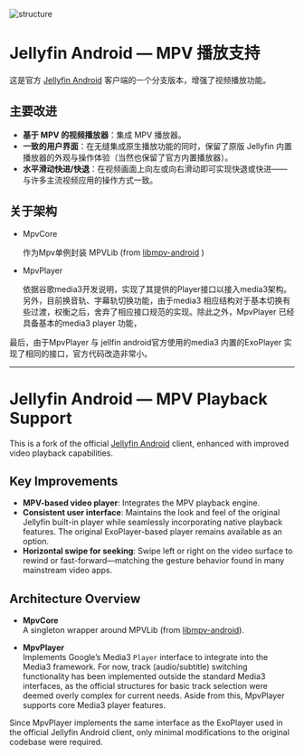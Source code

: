 ![structure](https://github.com/user-attachments/assets/0fc59a3b-8f43-4c40-a8e9-d68159424d80)



# Jellyfin Android — MPV 播放支持

这是官方 [Jellyfin Android](https://github.com/jellyfin/jellyfin-android) 客户端的一个分支版本，增强了视频播放功能。

## 主要改进
- **基于 MPV 的视频播放器**：集成 MPV 播放器。
- **一致的用户界面**：在无缝集成原生播放功能的同时，保留了原版 Jellyfin 内置播放器的外观与操作体验（当然也保留了官方内置播放器）。
- **水平滑动快进/快退**：在视频画面上向左或向右滑动即可实现快退或快进——与许多主流视频应用的操作方式一致。

## 关于架构

- MpvCore

  作为Mpv单例封装 MPVLib (from [libmpv-android]( https://github.com/jarnedemeulemeester/libmpv-android.git) ) 

- MpvPlayer

  ​依据谷歌media3开发说明，实现了其提供的Player接口以接入media3架构。另外，目前换音轨、字幕轨切换功能，由于media3 相应结构对于基本切换有些过渡，权衡之后，舍弃了相应接口规范的实现。除此之外，MpvPlayer 已经具备基本的media3 player 功能，

最后，由于MpvPlayer 与 jellfin android官方使用的media3 内置的ExoPlayer 实现了相同的接口，官方代码改造非常小。



------

# Jellyfin Android — MPV Playback Support

This is a fork of the official [Jellyfin Android](https://github.com/jellyfin/jellyfin-android) client, enhanced with improved video playback capabilities.

## Key Improvements

- **MPV-based video player**: Integrates the MPV playback engine.
- **Consistent user interface**: Maintains the look and feel of the original Jellyfin built-in player while seamlessly incorporating native playback features. The original ExoPlayer-based player remains available as an option.
- **Horizontal swipe for seeking**: Swipe left or right on the video surface to rewind or fast-forward—matching the gesture behavior found in many mainstream video apps.

## Architecture Overview

- **MpvCore**  
  A singleton wrapper around MPVLib (from [libmpv-android](https://github.com/jarnedemeulemeester/libmpv-android.git)).

- **MpvPlayer**  
  Implements Google’s Media3 `Player` interface to integrate into the Media3 framework. For now, track (audio/subtitle) switching functionality has been implemented outside the standard Media3 interfaces, as the official structures for basic track selection were deemed overly complex for current needs. Aside from this, MpvPlayer supports core Media3 player features.

Since MpvPlayer implements the same interface as the ExoPlayer used in the official Jellyfin Android client, only minimal modifications to the original codebase were required.

